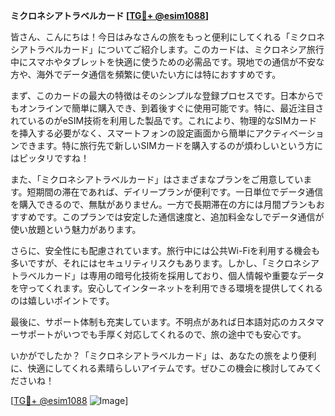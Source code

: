 **ミクロネシアトラベルカード [[TG💪+ @esim1088](https://t.me/s/esim1088)]**

皆さん、こんにちは！今日はみなさんの旅をもっと便利にしてくれる「ミクロネシアトラベルカード」についてご紹介します。このカードは、ミクロネシア旅行中にスマホやタブレットを快適に使うための必需品です。現地での通信が不安な方や、海外でデータ通信を頻繁に使いたい方には特におすすめです。

まず、このカードの最大の特徴はそのシンプルな登録プロセスです。日本からでもオンラインで簡単に購入でき、到着後すぐに使用可能です。特に、最近注目されているのがeSIM技術を利用した製品です。これにより、物理的なSIMカードを挿入する必要がなく、スマートフォンの設定画面から簡単にアクティベーションできます。特に旅行先で新しいSIMカードを購入するのが煩わしいという方にはピッタリですね！

また、「ミクロネシアトラベルカード」はさまざまなプランをご用意しています。短期間の滞在であれば、デイリープランが便利です。一日単位でデータ通信を購入できるので、無駄がありません。一方で長期滞在の方には月間プランもおすすめです。このプランでは安定した通信速度と、追加料金なしでデータ通信が使い放題という魅力があります。

さらに、安全性にも配慮されています。旅行中には公共Wi-Fiを利用する機会も多いですが、それにはセキュリティリスクもあります。しかし、「ミクロネシアトラベルカード」は専用の暗号化技術を採用しており、個人情報や重要なデータを守ってくれます。安心してインターネットを利用できる環境を提供してくれるのは嬉しいポイントです。

最後に、サポート体制も充実しています。不明点があれば日本語対応のカスタマーサポートがいつでも手厚く対応してくれるので、旅の途中でも安心です。

いかがでしたか？「ミクロネシアトラベルカード」は、あなたの旅をより便利に、快適にしてくれる素晴らしいアイテムです。ぜひこの機会に検討してみてくださいね！

[[TG💪+ @esim1088](https://t.me/s/esim1088) ![Image](https://i.postimg.cc/Y0z9fWf4/image.png)]
